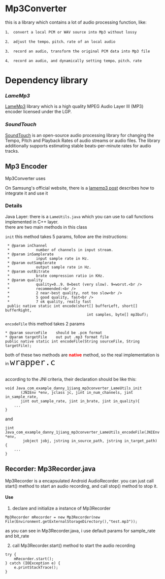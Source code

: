 # Mp3Converter
this is a library which contains a lot of audio processing function, like:

    1、 convert a local PCM or WAV source into Mp3 without lossy
    
    2、 adjust the tempo、pitch、rate of an local audio
    
    3、 record an audio, transform the original PCM data into Mp3 file
    
    4、 record an audio, and dynamically setting tempo、pitch、rate

# Dependency library
### **_LameMp3_**
[LameMp3](http://lame.sourceforge.net/) library which is a high quality MPEG Audio Layer III (MP3) encoder licensed under the LGP.

### **_SoundTouch_**
[SoundTouch](https://www.surina.net/soundtouch/) is an open-source audio processing library for changing the Tempo, Pitch and Playback Rates of audio streams or audio files. The library additionally supports estimating stable beats-per-minute rates for audio tracks.

## Mp3 Encoder
Mp3Converter uses 
<br>

On Samsung's official website, there is a [lamemp3 post](http://developer.samsung.com/technical-doc/view.do?v=T000000090) describes how to integrate it and use it

### Details
Java Layer:
there is a `LameUtils.java`  which you can use to call functions implemented in C++ layer.
<br>
there are two main methods in this class
<br>

`init`
this method takes 5 params, follow are the instructions:

     * @param inChannel
     *            number of channels in input stream.
     * @param inSamplerate
     *            input sample rate in Hz.
     * @param outSamplerate
     *            output sample rate in Hz.
     * @param outBitrate
     *            brate compression ratio in KHz.
     * @param quality
     *            quality=0..9. 0=best (very slow). 9=worst.<br />
     *            recommended:<br />
     *            2 near-best quality, not too slow<br />
     *            5 good quality, fast<br />
     *            7 ok quality, really fast
     public native static int encode(short[] bufferLeft, short[] bufferRight,
                                         int samples, byte[] mp3buf);

`encodeFile`
this method takes 2 params

    * @param sourceFile    should be .pcm format
    * @param targetFile    out put .mp3 format file
    public native static int encodeFile(String sourceFile, String targetFile);

both of these two methods are <font color='#FF0000'><b>native</b></font> method,
so the real implementation is in <font size='6'>`wrapper.c`</font>

<br>
according to the JNI criteria, their declaration should be like this:

```
void Java_com_example_danny_1jiang_mp3converter_LameUtils_init
       (JNIEnv *env, jclass jc, jint in_num_channels, jint in_sample_rate,
       jint out_sample_rate, jint in_brate, jint in_quality){
    ...
}
```
and
```
jint Java_com_example_danny_1jiang_mp3converter_LameUtils_encodeFile(JNIEnv *env,
		jobject jobj, jstring in_source_path, jstring in_target_path) {
	...
}
```

## Recorder: Mp3Recorder.java
Mp3Recorder is a encapsulated Android AudioRecorder. you can just call start() method to start an
audio recording, and call stop() method to stop it.

#### Use
1. declare and initialize a instance of Mp3Recorder
```
Mp3Recorder mRecorder = new Mp3Recorder(new File(Environment.getExternalStorageDirectory(),"test.mp3"));
```

as you can see in Mp3Recorder.java, i use default params for sample_rate and bit_rate

2. call Mp3Recorder.start() method to start the audio recording
```
try {
    mRecorder.start();
} catch (IOException e) {
    e.printStackTrace();
}
```

